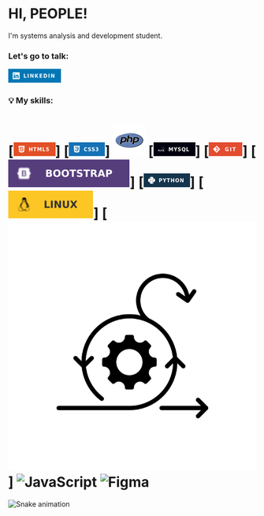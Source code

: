 # HI, PEOPLE!

I'm systems analysis and development student.

### Let's go to talk:
[![image](img/linkedin.png)](https://www.linkedin.com/in/andr%C3%A9-albuquerque-4990091b1/)

### 💡 My skills:

# [![image](img/html5.png)] [![image](img/css3.png)] ![PHP](img/php.svg) [![image](img/mysql.png)] [![image](img/git.png)] [![image](img/Bootstrap.svg)] [![image](img/python.png)] [![image](img/linux.svg)] [![image](img/scrum.png)] ![JavaScript](https://img.shields.io/badge/javascript-%23323330.svg?style=for-the-badge&logo=javascript&logoColor=%23F7DF1E) ![Figma](https://img.shields.io/badge/figma-%23F24E1E.svg?style=for-the-badge&logo=figma&logoColor=white) 


![Snake animation](https://github.com/andre-albuquerque01/andre-albuquerque01/blob/output/github-contribution-grid-snake.svg)
